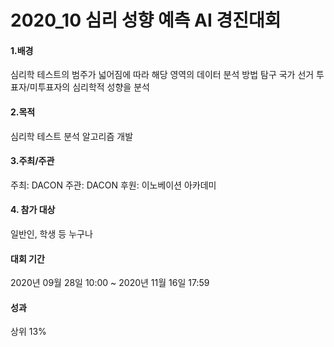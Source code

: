
# 2020_10 심리 성향 예측 AI 경진대회


#### 1.배경
심리학 테스트의 범주가 넓어짐에 따라 해당 영역의 데이터 분석 방법 탐구
국가 선거 투표자/미투표자의 심리학적 성향을 분석


#### 2.목적
심리학 테스트 분석 알고리즘 개발


#### 3.주최/주관
주최: DACON
주관: DACON
후원: 이노베이션 아카데미


#### 4. 참가 대상
일반인, 학생 등 누구나


#### 대회 기간
2020년 09월 28일 10:00 ~ 2020년 11월 16일 17:59


#### 성과
상위 13%
